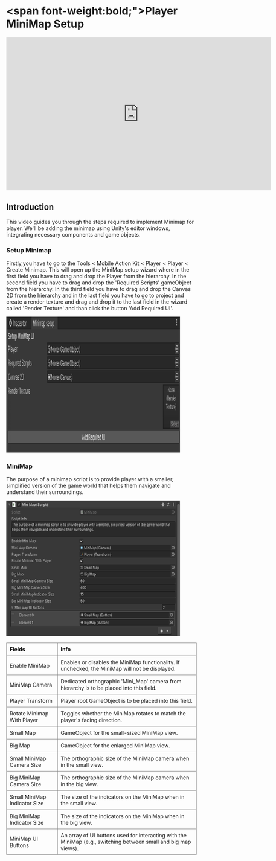 # <span font-weight:bold;">Player MiniMap Setup</span>

<div class="video-container">
    <iframe width="700" height="405" src="https://www.youtube.com/embed/hVD0wtHb4UM?si=PUNwfF04UUhETk_2" title="YouTube video player" frameborder="0" allow="accelerometer; autoplay; clipboard-write; encrypted-media; gyroscope; picture-in-picture; web-share" referrerpolicy="strict-origin-when-cross-origin" allowfullscreen></iframe>
</div>

## Introduction
This video guides you through the steps required to implement Minimap for player. We'll be adding the minimap using Unity's editor windows, integrating necessary components and game objects.

### Setup Minimap
Firstly,you have to go to the Tools < Mobile Action Kit < Player < Player < Create Minimap. This will open up the MiniMap setup wizard where in the first field you have to drag and drop the Player from the hierarchy. In the second field you have to drag and drop the 'Required Scripts' gameObject from the hierarchy. In the third field you have to drag and drop the Canvas 2D from the hierarchy and in the last field you have to go to project and create a render texture and drag and drop it to the last field in the wizard called 'Render Texture' and than click the button 'Add Required UI'.

<img src="Images/MiniMap_Setup.png" alt="alt text" width="460" height="360">

### MiniMap
The purpose of a minimap script is to provide player with a smaller, simplified version of the game world that helps them navigate and understand their surroundings.

<img src="Images/MiniMapScript.png" alt="alt text" width="460" height="360">

<style>
    .custom-table {
        border-collapse: collapse;
        width: 100%;
    }
    .custom-table th, .custom-table td {
        border: 1px solid grey;
        padding: 8px;
        text-align: left;
    }
</style>

<table class="custom-table">
    <tr>
        <th>Fields</th>
        <th>Info</th>
    </tr>
    <tr>
        <td>Enable MiniMap</td>
        <td>Enables or disables the MiniMap functionality. If unchecked, the MiniMap will not be displayed.</td>
    </tr>
    <tr>
        <td>MiniMap Camera</td>
        <td>Dedicated orthographic 'Mini_Map' camera from hierarchy is to be placed into this field.</td>
    </tr>
    <tr>
        <td>Player Transform</td>
        <td>Player root GameObject is to be placed into this field.</td>
    </tr>
    <tr>
        <td>Rotate Minimap With Player</td>
        <td>Toggles whether the MiniMap rotates to match the player's facing direction.</td>
    </tr>
    <tr>
        <td>Small Map</td>
        <td>GameObject for the small-sized MiniMap view.</td>
    </tr>
    <tr>
        <td>Big Map</td>
        <td>GameObject for the enlarged MiniMap view.</td>
    </tr>
    <tr>
        <td>Small MiniMap Camera Size</td>
        <td>The orthographic size of the MiniMap camera when in the small view.</td>
    </tr>
    <tr>
        <td>Big MiniMap Camera Size</td>
        <td>The orthographic size of the MiniMap camera when in the big view.</td>
    </tr>
    <tr>
        <td>Small MiniMap Indicator Size</td>
        <td>The size of the indicators on the MiniMap when in the small view.</td>
    </tr>
    <tr>
        <td>Big MiniMap Indicator Size</td>
        <td>The size of the indicators on the MiniMap when in the big view.</td>
    </tr>
    <tr>
        <td>MiniMap UI Buttons</td>
        <td>An array of UI buttons used for interacting with the MiniMap (e.g., switching between small and big map views).</td>
    </tr>
</table>

